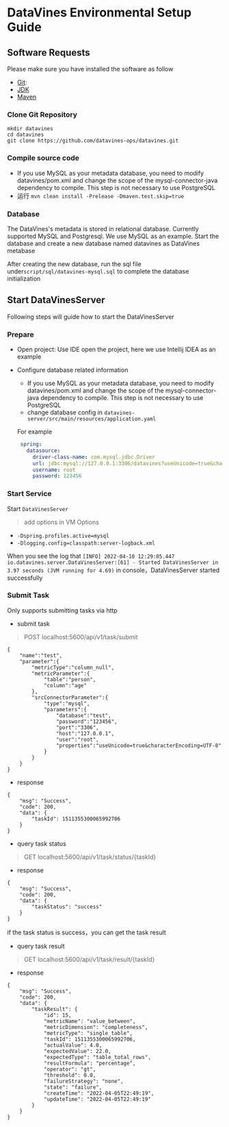 # DataVines Environmental Setup Guide

## Software Requests

Please make sure you have installed the software as follow

* [Git](https://git-scm.com/downloads): 
* [JDK](https://www.oracle.com/technetwork/java/javase/downloads/index.html)
* [Maven](http://maven.apache.org/download.cgi)

### Clone Git Repository

```
mkdir datavines
cd datavines
git clone https://github.com/datavines-ops/datavines.git
```
### Compile source code  

* If you use MySQL as your metadata database, you need to modify datavines/pom.xml and change the scope of the mysql-connector-java dependency to compile. This step is not necessary to use PostgreSQL
* 运行 ` mvn clean install -Prelease -Dmaven.test.skip=true ` 

### Database

The DataVines's metadata is stored in relational database. Currently supported MySQL and Postgresql. We use MySQL as an example. Start the database and create a new database named datavines as DataVines metabase

After creating the new database, run the sql file under`script/sql/datavines-mysql.sql` to complete the database initialization

## Start DataVinesServer

Following steps will guide how to start the DataVinesServer

### Prepare

* Open project: Use IDE open the project, here we use Intellij IDEA as an example

* Configure database related information
  * If you use MySQL as your metadata database, you need to modify datavines/pom.xml and change the scope of the mysql-connector-java dependency to compile. This step is not necessary to use PostgreSQL
  * change database config in  `datavines-server/src/main/resources/application.yaml` 

  For example
  ```application.yaml
   spring:
     datasource:
       driver-class-name: com.mysql.jdbc.Driver
       url: jdbc:mysql://127.0.0.1:3306/datavines?useUnicode=true&characterEncoding=UTF-8
       username: root
       password: 123456
  ```

### Start Service

Start `DataVinesServer`

> add options in VM Options 
 - `-Dspring.profiles.active=mysql` 
 - `-Dlogging.config=classpath:server-logback.xml` 
 
When you see the log that `[INFO] 2022-04-10 12:29:05.447 io.datavines.server.DataVinesServer:[61] - Started DataVinesServer in 3.97 seconds (JVM running for 4.69)` in console，DataVinesServer started successfully

### Submit Task
Only supports submitting tasks via http
- submit task
> POST localhost:5600/api/v1/task/submit
```
{
    "name":"test",
    "parameter":{
        "metricType":"column_null",
        "metricParameter":{
            "table":"person",
            "column":"age"
        },
        "srcConnectorParameter":{
            "type":"mysql",
            "parameters":{
                "database":"test",
                "password":"123456",
                "port":"3306",
                "host":"127.0.0.1",
                "user":"root",
                "properties":"useUnicode=true&characterEncoding=UTF-8"
            }
        }
    }
}
```
- response
```
{
    "msg": "Success",
    "code": 200,
    "data": {
        "taskId": 1511355300065992706
    }
}
```
- query task status
> GET localhost:5600/api/v1/task/status/{taskId}

- response
```
{
    "msg": "Success",
    "code": 200,
    "data": {
        "taskStatus": "success"
    }
}
```
if the task status is success，you can get the task result 

- query task result
> GET localhost:5600/api/v1/task/result/{taskId}

- response
```
{
    "msg": "Success",
    "code": 200,
    "data": {
        "taskResult": {
            "id": 15,
            "metricName": "value_between",
            "metricDimension": "completeness",
            "metricType": "single_table",
            "taskId": 1511355300065992706,
            "actualValue": 4.0,
            "expectedValue": 22.0,
            "expectedType": "table_total_rows",
            "resultFormula": "percentage",
            "operator": "gt",
            "threshold": 0.0,
            "failureStrategy": "none",
            "state": "failure",
            "createTime": "2022-04-05T22:49:19",
            "updateTime": "2022-04-05T22:49:19"
        }
    }
}
```
